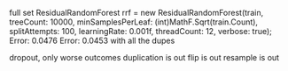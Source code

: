 full set
ResidualRandomForest rrf = new ResidualRandomForest(train, treeCount: 10000, minSamplesPerLeaf: (int)MathF.Sqrt(train.Count), splitAttempts: 100, learningRate: 0.001f, threadCount: 12, verbose: true);
Error: 0.0476 
Error: 0.0453 with all the dupes

dropout, only worse outcomes
duplication is out
flip is out
resample is out